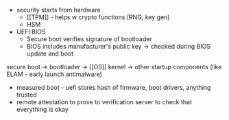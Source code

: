 - security starts from hardware
	- [[TPM]] - helps w crypto functions (RNG, key gen)
	- HSM
- UEFI BIOS 
	- Secure boot verifies signature of bootloader
	- BIOS includes manufacturer's public key -> checked during BIOS update and boot

secure boot -> bootloader -> [[OS]] kernel -> other startup components (like ELAM - early launch antimalware)

- measured boot - uefi stores hash of firmware, boot drivers, anything trusted
- remote attestation to prove to verification server to check that everything is okay
